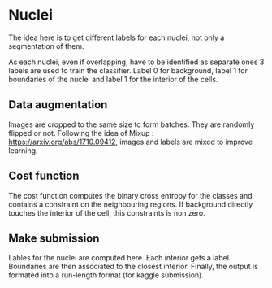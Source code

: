 # Nuclei
The idea here is to get different labels for each nuclei, not only a segmentation of them.

As each nuclei, even if overlapping, have to be identified as separate ones 3 labels are used to train the classifier.
Label 0 for background, label 1 for boundaries of the nuclei and label 1 for the interior of the cells.

## Data augmentation
Images are cropped to the same size to form batches. 
They are randomly flipped or not.
Following the idea of Mixup : https://arxiv.org/abs/1710.09412, images and labels are mixed to improve learning.

## Cost function
The cost function computes the binary cross entropy for the classes and contains a constraint on the neighbouring regions.
If background directly touches the interior of the cell, this constraints is non zero.

## Make submission
Lables for the nuclei are computed here. Each interior gets a label. Boundaries are then associated to the closest interior.
Finally, the output is formated into a run-length format (for kaggle submission).



